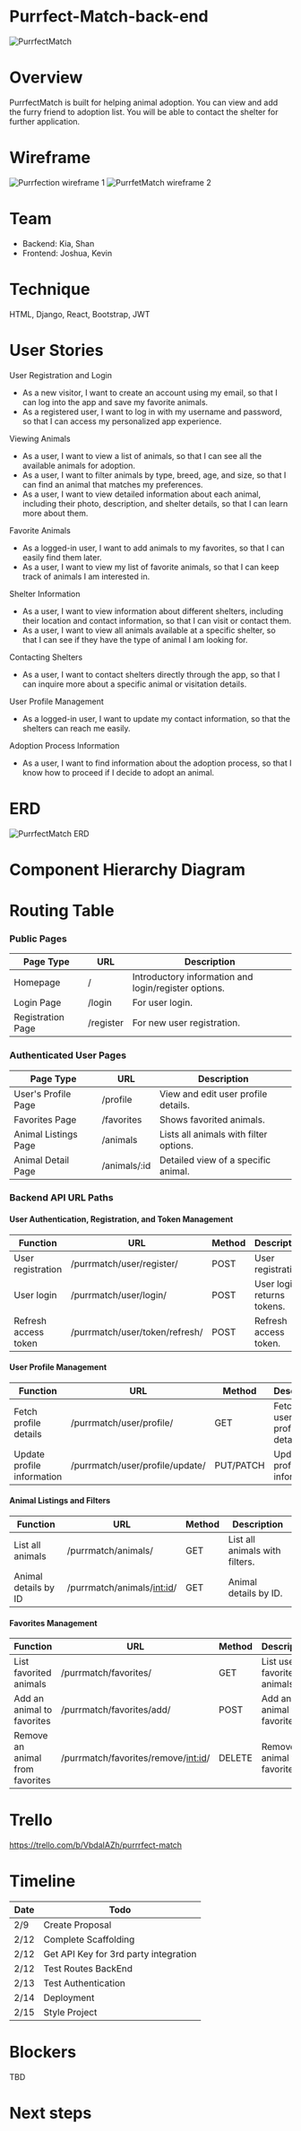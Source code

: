 # Purrfect-Match-back-end
![PurrfectMatch](https://github.com/makeyourwon/Purrfect-Match-back-end/assets/149891853/7a1ffc3c-278d-4a94-a1af-3c9ebff69364)


# Overview
PurrfectMatch is built for helping animal adoption. You can view and add the furry friend to adoption list. You will be able to contact the shelter for further application.

# Wireframe
![Purrfection wireframe 1](https://github.com/makeyourwon/Purrfect-Match-back-end/assets/149891853/c027f639-ee29-4db1-8b3a-392d6cabd1d4)
![PurrfetMatch wireframe 2](https://github.com/makeyourwon/Purrfect-Match-back-end/assets/149891853/25e214bb-cd20-4166-bf84-029094d0fa94)


# Team
- Backend: Kia, Shan
- Frontend: Joshua, Kevin

# Technique
HTML, Django, React, Bootstrap, JWT

# User Stories

User Registration and Login
- As a new visitor, I want to create an account using my email, so that I can log into the app and save my favorite animals.
- As a registered user, I want to log in with my username and password, so that I can access my personalized app experience.

Viewing Animals
- As a user, I want to view a list of animals, so that I can see all the available animals for adoption.
- As a user, I want to filter animals by type, breed, age, and size, so that I can find an animal that matches my preferences.
- As a user, I want to view detailed information about each animal, including their photo, description, and shelter details, so that I can learn more about them.

Favorite Animals
- As a logged-in user, I want to add animals to my favorites, so that I can easily find them later.
- As a user, I want to view my list of favorite animals, so that I can keep track of animals I am interested in.

Shelter Information
- As a user, I want to view information about different shelters, including their location and contact information, so that I can visit or contact them.
- As a user, I want to view all animals available at a specific shelter, so that I can see if they have the type of animal I am looking for.

Contacting Shelters
- As a user, I want to contact shelters directly through the app, so that I can inquire more about a specific animal or visitation details.

User Profile Management
- As a logged-in user, I want to update my contact information, so that the shelters can reach me easily.

Adoption Process Information
- As a user, I want to find information about the adoption process, so that I know how to proceed if I decide to adopt an animal.

# ERD
![PurrfectMatch ERD](https://github.com/makeyourwon/Purrfect-Match-back-end/assets/149891853/8d571696-027e-4040-809a-1465a97ea7af)

# Component Hierarchy Diagram

# Routing Table

### Public Pages
| Page Type           | URL        | Description                                           |
|---------------------|------------|-------------------------------------------------------|
| Homepage            | /          | Introductory information and login/register options.  |
| Login Page          | /login     | For user login.                                       |
| Registration Page   | /register  | For new user registration.                            |
### Authenticated User Pages
| Page Type            | URL           | Description                            |
|----------------------|---------------|----------------------------------------|
| User's Profile Page  | /profile      | View and edit user profile details.    |
| Favorites Page       | /favorites    | Shows favorited animals.               |
| Animal Listings Page | /animals      | Lists all animals with filter options. |
| Animal Detail Page   | /animals/:id  | Detailed view of a specific animal.    |
### Backend API URL Paths
#### User Authentication, Registration, and Token Management
| Function              | URL                                  | Method    | Description                    |
|-----------------------|--------------------------------------|-----------|--------------------------------|
| User registration     | /purrmatch/user/register/            | POST      | User registration.             |
| User login            | /purrmatch/user/login/               | POST      | User login, returns tokens.    |
| Refresh access token  | /purrmatch/user/token/refresh/       | POST      | Refresh access token.          |
#### User Profile Management
| Function               | URL                                   | Method    | Description                   |
|------------------------|---------------------------------------|-----------|-------------------------------|
| Fetch profile details  | /purrmatch/user/profile/              | GET       | Fetch user's profile details. |
| Update profile information | /purrmatch/user/profile/update/   | PUT/PATCH | Update profile information.   |
#### Animal Listings and Filters
| Function             | URL                              | Method | Description                        |
|----------------------|----------------------------------|--------|------------------------------------|
| List all animals     | /purrmatch/animals/              | GET    | List all animals with filters.     |
| Animal details by ID | /purrmatch/animals/<int:id>/     | GET    | Animal details by ID.              |
#### Favorites Management
| Function                   | URL                                      | Method | Description                      |
|----------------------------|------------------------------------------|--------|----------------------------------|
| List favorited animals     | /purrmatch/favorites/                    | GET    | List user's favorited animals.   |
| Add an animal to favorites | /purrmatch/favorites/add/                | POST   | Add an animal to favorites.      |
| Remove an animal from favorites | /purrmatch/favorites/remove/<int:id>/ | DELETE | Remove an animal from favorites. |

# Trello
https://trello.com/b/VbdaIAZh/purrrfect-match

# Timeline

|Date | Todo |
|-----|------|
|2/9  | Create Proposal|
|2/12 | Complete Scaffolding|
|2/12 | Get API Key for 3rd party integration|
|2/12 | Test Routes BackEnd|
|2/13 | Test Authentication|
|2/14 | Deployment|
|2/15 | Style Project|


# Blockers
TBD

# Next steps




